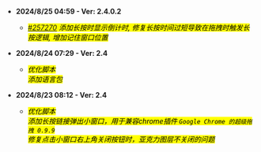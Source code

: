 - **2024/8/25 04:59 - Ver: 2.4.0.2**
  - *<mark>[#257270](https://greasyfork.org/zh-CN/scripts/504880/discussions/257270) 添加长按时显示倒计时, 修复长按时间过短导致在拖拽时触发长按逻辑, 增加记住窗口位置</mark>*

- **2024/8/24 07:29 - Ver: 2.4**
  - *<mark>优化脚本<br>添加语言包</mark>*

- **2024/8/23 08:12 - Ver: 2.4**
  - *<mark>优化脚本<br>添加长按链接弹出小窗口，用于兼容chrome插件 `Google Chrome 的超级拖拽 0.9.9`<br>修复点击小窗口右上角关闭按钮时，亚克力图层不关闭的问题</mark>*
